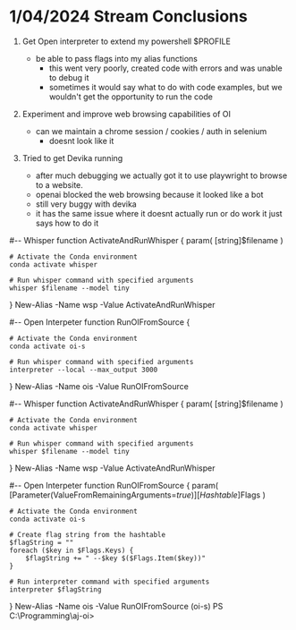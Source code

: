 # 1/04/2024 Stream Conclusions
1. Get Open interpreter to extend my powershell $PROFILE
	- be able to pass flags into my alias functions
		- this went very poorly, created code with errors and was unable to debug it
        - sometimes it would say what to do with code examples, but we wouldn't get the opportunity to run the code


2. Experiment and improve web browsing capabilities of OI
	- can we maintain a chrome session / cookies / auth in selenium
		- doesnt look like it


3. Tried to get Devika running
    - after much debugging we actually got it to use playwright to browse to a website. 
    - openai blocked the web browsing because it looked like a bot  
    - still very buggy with devika 
    - it has the same issue where it doesnt actually run or do work it just says how to do it


































#-- Whisper
function ActivateAndRunWhisper {
    param(
        [string]$filename
    )

    # Activate the Conda environment
    conda activate whisper

    # Run whisper command with specified arguments
    whisper $filename --model tiny
}
New-Alias -Name wsp -Value ActivateAndRunWhisper

#-- Open Interpeter
function RunOIFromSource {

    # Activate the Conda environment
    conda activate oi-s

    # Run whisper command with specified arguments
    interpreter --local --max_output 3000
}
New-Alias -Name ois -Value RunOIFromSource



#-- Whisper
function ActivateAndRunWhisper {
    param(
        [string]$filename
    )

    # Activate the Conda environment
    conda activate whisper

    # Run whisper command with specified arguments
    whisper $filename --model tiny
}
New-Alias -Name wsp -Value ActivateAndRunWhisper

#-- Open Interpeter
function RunOIFromSource {
    param(
        [Parameter(ValueFromRemainingArguments=$true)]
        [Hashtable]$Flags
    )

    # Activate the Conda environment
    conda activate oi-s

    # Create flag string from the hashtable
    $flagString = ""
    foreach ($key in $Flags.Keys) {
        $flagString += " --$key $($Flags.Item($key))"
    }

    # Run interpreter command with specified arguments
    interpreter $flagString
}
New-Alias -Name ois -Value RunOIFromSource
(oi-s) PS C:\Programming\aj-oi> 
